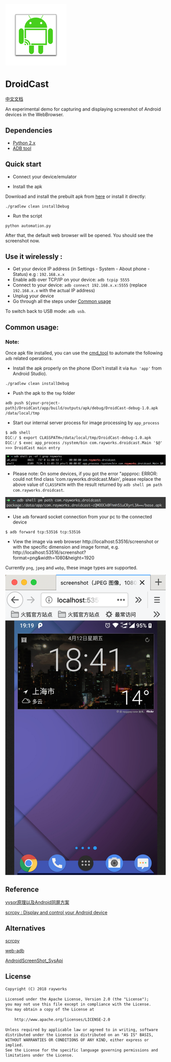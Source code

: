 ![](./cast.png)

# DroidCast

[中文文档](/README_CN.md)

An experimental demo for capturing and displaying screenshot of Android devices in the WebBrowser.

## Dependencies
* [Python 2.x](https://www.python.org/downloads/)
* [ADB tool](https://developer.android.com/studio/releases/platform-tools)

## Quick start
* Connect your device/emulator

* Install the apk
 
 Download and install the prebuilt apk from [here](/apk/DroidCast-debug-1.0.apk) or install it directly:
```
./gradlew clean installDebug
```
* Run the script
```
python automation.py
```

After that, the default web browser will be opened. You should see the screenshot now. 

## Use it wirelessly :

* Get your device IP address (in Settings - System - About phone - Status) e.g : `192.168.x.x`
* Enable adb over TCP/IP on your device: `adb tcpip 5555`
* Connect to your device: `adb connect 192.168.x.x:5555` (replace `192.168.x.x` with the actual IP address)
* Unplug your device
* Go through all the steps under [Common usage](#usage)

To switch back to USB mode: `adb usb`.

<h2 id="usage">Common usage:</h2>

### Note:
Once apk file installed, you can use the [cmd_tool](/automation.py) to automate the following `adb` related operations.

* Install the apk properly on the phone (Don't install it via `Run 'app'` from Android Studio).

```
./gradlew clean installDebug
```

* Push the apk to the `tmp` folder
```
adb push ${your-project-path}/DroidCast/app/build/outputs/apk/debug/DroidCast-debug-1.0.apk /data/local/tmp
```

* Start our internal server process for image processing by `app_process`  
```
$ adb shell
D1C:/ $ export CLASSPATH=/data/local/tmp/DroidCast-debug-1.0.apk
D1C:/ $ exec app_process /system/bin com.rayworks.droidcast.Main '$@'
>>> DroidCast main entry
```

![](/process_main.png)

* Please note: On some devices, 
if you got the error "appproc: ERROR: could not find class 'com.rayworks.droidcast.Main', please replace the 
above value of `CLASSPATH` with the result returned by `adb shell pm path com.rayworks.droidcast`.

![](/apk_src_path.png)

* Use `adb` forward socket connection from your pc to the connected device
```
$ adb forward tcp:53516 tcp:53516
```

* View the image via web browser
http://localhost:53516/screenshot or with the specific dimension and image format,
e.g. http://localhost:53516/screenshot?format=png&width=1080&height=1920

 Currently `png`, `jpeg` and `webp`, these image types are supported. 

 ![](/screen_shot.png)


## Reference <br>

[vysor原理以及Android同屏方案](http://zke1ev3n.me/2016/07/02/vysor%E5%8E%9F%E7%90%86%E4%BB%A5%E5%8F%8AAndroid%E5%90%8C%E5%B1%8F%E6%96%B9%E6%A1%88/)

[scrcpy : Display and control your Android device](https://github.com/Genymobile/scrcpy)

## Alternatives

[scrcpy](https://github.com/Genymobile/scrcpy)

[web-adb](https://github.com/mfinkle/web-adb)

[AndroidScreenShot_SysApi](https://github.com/weizongwei5/AndroidScreenShot_SysApi)

## License
```
Copyright (C) 2018 rayworks

Licensed under the Apache License, Version 2.0 (the "License");
you may not use this file except in compliance with the License.
You may obtain a copy of the License at

    http://www.apache.org/licenses/LICENSE-2.0

Unless required by applicable law or agreed to in writing, software
distributed under the License is distributed on an "AS IS" BASIS,
WITHOUT WARRANTIES OR CONDITIONS OF ANY KIND, either express or implied.
See the License for the specific language governing permissions and
limitations under the License.
```

